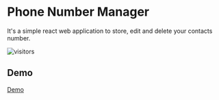 # Phone Number Manager
It's a simple react web application to store, edit and delete your contacts number.


 ![visitors](https://visitor-badge.glitch.me/badge?page_id=sultanulborhan.phone-number-manager-react-js&left_color=green&rig)


## Demo

[Demo](https://sultanulborhanphonemanager.firebaseapp.com/)

